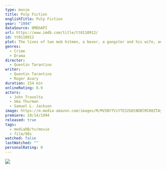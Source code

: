 ```yaml
---
type: movie
title: Pulp Fiction
englishTitle: Pulp Fiction
year: "1994"
dataSource: OMDbAPI
url: https://www.imdb.com/title/tt0110912/
id: tt0110912
plot: The lives of two mob hitmen, a boxer, a gangster and his wife, and a pair of diner bandits intertwine in four tales of violence and redemption.
genres:
  - Crime
  - Drama
director:
  - Quentin Tarantino
writer:
  - Quentin Tarantino
  - Roger Avary
duration: 154 min
onlineRating: 8.9
actors:
  - John Travolta
  - Uma Thurman
  - Samuel L. Jackson
image: https://m.media-amazon.com/images/M/MV5BYTViYTE3ZGQtNDBlMC00ZTAyLTkyODMtZGRiZDg0MjA2YThkXkEyXkFqcGc@._V1_SX300.jpg
premiere: 10/14/1994
released: true
tags:
  - mediaDB/tv/movie
  - film/90s
watched: false
lastWatched: ""
personalRating: 0
---
```


![](https://m.media-amazon.com/images/M/MV5BYTViYTE3ZGQtNDBlMC00ZTAyLTkyODMtZGRiZDg0MjA2YThkXkEyXkFqcGc@._)